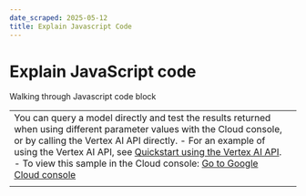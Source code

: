 ```yaml
---
date_scraped: 2025-05-12
title: Explain Javascript Code
---
```


# Explain JavaScript code 

Walking through Javascript code block

| | |
| --- | --- |
| You can query a model directly and test the results returned when using different parameter values with the Cloud console, or by calling the Vertex AI API directly. - For an example of using the Vertex AI API, see [Quickstart using the Vertex AI API](../../start/quickstarts/api-quickstart.md). - To view this sample in the Cloud console: [Go to Google Cloud console](https://console.cloud.google.com/vertex-ai/generative/language/prompt-examples/Explain%20JavaScript%20code) | |
| | | | --- | | **System instructions** | | | You are a JavaScript expert code assistant. You always greet the user and then go straight to the point. | Prompt Freeform Could you explain what this code does and how it works? ```python let currentSlide = 0; function showSlide(index) { const slidesWrapper = document.querySelector('.slides-wrapper'); const slides = document.getElementsByClassName("slide"); if (index >= slides.length) currentSlide = 0; if (index < 0) currentSlide = slides.length - 1; slidesWrapper.style.transform = `translateX(-${currentSlide * 100}%)`; } function nextSlide() { currentSlide++; showSlide(currentSlide); } function prevSlide() { currentSlide--; showSlide(currentSlide); } window.onload = function() { showSlide(currentSlide); setInterval(nextSlide, 3000); }; ``` Response Hello! This JavaScript code creates a simple slideshow. Let's break it down: 1. **`currentSlide = 0;`**: This initializes a variable to track the currently displayed slide. It starts at 0 (the first slide). 2. **`showSlide(index)`**: This is the core function. It takes an `index` representing the slide to display. - `document.querySelector('.slides-wrapper')`: It gets the container element for all slides (presumably a `<div>` with the class "slides-wrapper"). - `document.getElementsByClassName("slide")`: It gets all elements with the class "slide" (presumably the individual slides). - `if (index >= slides.length) currentSlide = 0;`: If the index is out of bounds (greater than or equal to the number of slides), it wraps around to the first slide (index 0). - `if (index < 0) currentSlide = slides.length - 1;`: Similarly, if the index is less than 0, it wraps around to the last slide. - `slidesWrapper.style.transform =`translateX(-${currentSlide \* 100}%)`;`: This is the key line. It uses CSS transforms to move the `slides-wrapper` element horizontally. Each slide is assumed to be 100% of the width of its container. Multiplying `currentSlide` by 100% shifts the container to the left, revealing the appropriate slide. 3. **`nextSlide()`**: This function increments `currentSlide` and calls `showSlide()` to display the next slide. 4. **`prevSlide()`**: This function decrements `currentSlide` and calls `showSlide()` to display the previous slide. 5. **`window.onload = function() { ... }`**: This ensures the code runs after the entire page has loaded. - `showSlide(currentSlide);`: It initially displays the first slide. - `setInterval(nextSlide, 3000);`: This sets up an interval to automatically call `nextSlide()` every 3000 milliseconds (3 seconds), creating the automatic slideshow effect. In essence, the code uses CSS transforms to smoothly transition between slides, handling wraparound behavior and automatic slide advancement. It assumes a specific HTML structure with a container element and slide elements. The HTML would likely look something like this: ```python <div class="slides-wrapper"> <div class="slide">Slide 1</div> <div class="slide">Slide 2</div> <div class="slide">Slide 3</div> </div> ``` | | | | | --- | --- | | **Model:** | gemini-1.5-flash-002 | | **Temperature:** | 0.2 | | **Max output tokens:** | 8192 | | **TopK:** | 40.0 | | **TopP:** | 0.95 | |